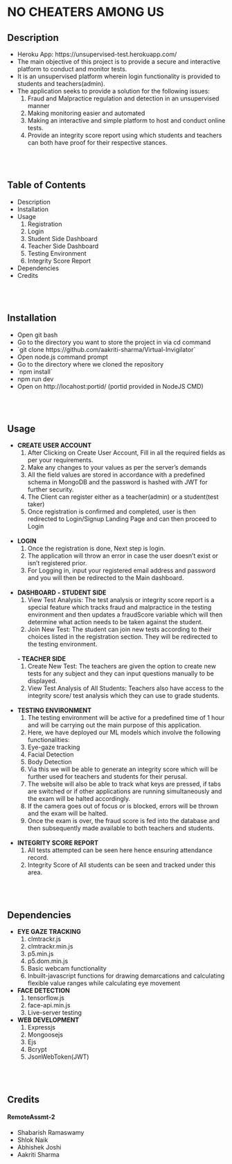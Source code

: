 <h1>NO CHEATERS AMONG US</h1>

<h2>Description</h2>
<ul>
<li> Heroku App: https://unsupervised-test.herokuapp.com/ 
<li>The main objective of this project is to provide a secure and interactive platform to conduct and monitor tests. <br>
<li>It is an unsupervised platform wherein login functionality is provided to students and teachers(admin). <br>
<li>The application seeks to provide a solution for the following issues: <br>
  <ol>
   <li>Fraud and Malpractice regulation and detection in an unsupervised manner <br>
   <li>Making monitoring easier and automated <br>
   <li>Making an interactive and simple platform to host and conduct online tests.<br>
   <li>Provide an integrity score report using which students and teachers can both have proof for their respective stances.<br>
 </ol>
</ul>
<br>
<br>
<h2>Table of Contents</h2>
<ul>
<li>Description
<li>Installation
<li>Usage
   <ol>
   <li>Registration
   <li>Login
   <li>Student Side Dashboard
   <li>Teacher Side Dashboard
   <li>Testing Environment
   <li>Integrity Score Report
   </ol>
<li>Dependencies
<li>Credits
</ul>
<br>
<br>
<h2>Installation</h2>
<ul>
<li>Open git bash
<li>Go to the directory you want to store the project in via cd command
<li>`git clone https://github.com/aakriti-sharma/Virtual-Invigilator`
<li>Open node.js command prompt
<li>Go to the directory where we cloned the repository
<li>`npm install`
<li>npm run dev
<li>Open on http://locahost:portid/ (portid provided in NodeJS CMD)
</ul>
<br>
<br>
<h2>Usage</h2>
<ul>
<li><b>CREATE USER ACCOUNT</b>
<ol>
<li>After Clicking on Create User Account, Fill in all the required fields as per your requirements. 
<li>Make any changes to your values as per the server’s demands
<li>All the field values are stored in accordance with a predefined schema in MongoDB and the password is hashed with JWT for further security.
<li>The Client can register either as a teacher(admin) or a student(test taker)
<li>Once registration is confirmed and completed, user is then redirected to Login/Signup Landing Page and can then proceed to Login
</ol>
 
 <br>
<li><b>LOGIN</b>
<ol>
<li>Once the registration is done, Next step is login.
<li>The application will throw an error in case the user doesn’t exist or isn’t registered prior.
<li>For Logging in, input your registered email address and password and you will then be redirected to the Main dashboard.
</ol>
<br>
<li><b>DASHBOARD</b>
<b>- STUDENT SIDE</b>
<ol>
<li>View Test Analysis: The test analysis or integrity score report is a special feature which tracks fraud and malpractice in the testing environment and then updates a fraudScore variable which will then determine what action needs to be taken against the student.
<li>Join New Test: The student can join new tests according to their choices listed in the registration section. They will be redirected to the testing environment.
</ol>
  <br>
<b>- TEACHER SIDE</b>
<ol>
<li>Create New Test: The teachers are given the option to create new tests for any subject and they can input questions manually to be displayed.
<li>View Test Analysis of All Students: Teachers also have access to the integrity score/ test analysis which they can use to grade students.
 </ol>
 <br>
 
 
<li><b>TESTING ENVIRONMENT</b>
<ol>
<li>The testing environment will be active for a predefined time of 1 hour and will be carrying out the main purpose of this application.
<li>Here, we have deployed our ML models which involve the following functionalities:
<li>Eye-gaze tracking
<li>Facial Detection
<li>Body Detection
<li>Via this we will be able to generate an integrity score which will be further used for teachers and students for their perusal.
<li>The website will also be able to track what keys are pressed, if tabs are switched or if other applications are running simultaneously and the exam will be halted accordingly.
<li>If the camera goes out of focus or is blocked, errors will be thrown and the exam will be halted.
<li>Once the exam is over, the fraud score is fed into the database and then subsequently made available to both teachers and students.	     
</ol>
<br>
<li><b>INTEGRITY SCORE REPORT</b>
<ol>
 <li>All tests attempted can be seen here hence ensuring attendance record.
 <li>Integrity Score of All students can be seen and tracked under this area.
 </ol>
 </ul>
 
 <br>
 <br>
 
<h2>Dependencies</h2> 
<ul>
<li><b>EYE GAZE TRACKING</b>
<ol>
<li>clmtrackr.js
<li>clmtrackr.min.js
<li>p5.min.js
<li>p5.dom.min.js
<li>Basic webcam functionality
<li>Inbuilt-javascript functions for drawing demarcations and calculating flexible value ranges while calculating eye movement
</ol>
<li><b>FACE DETECTION</b>
<ol>
<li>tensorflow.js
<li>face-api.min.js
<li>Live-server testing
 </ol>
<li><b>WEB DEVELOPMENT</b>
<ol>
<li>Expressjs
<li>Mongoosejs
<li>Ejs
<li>Bcrypt
<li>JsonWebToken(JWT)
</ol>
</ul> 
 <br>
 <br>
<h2>Credits</h2>
<h4>RemoteAssmt-2</h4>
<ul>
<li>Shabarish Ramaswamy
<li>Shlok Naik
<li>Abhishek Joshi
<li>Aakriti Sharma
 <ul>

